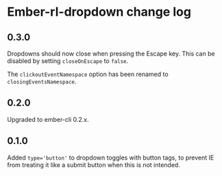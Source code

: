 # Ember-rl-dropdown change log

## 0.3.0

Dropdowns should now close when pressing the Escape key. This can be disabled by setting `closeOnEscape` to `false`.

The `clickoutEventNamespace` option has been renamed to `closingEventsNamespace`.

## 0.2.0

Upgraded to ember-cli 0.2.x.

## 0.1.0

Added `type='button'` to dropdown toggles with button tags, to prevent IE from treating it like a submit button when
this is not intended.
